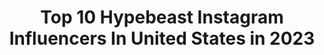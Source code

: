 ---
title: Top 10 Hypebeast Instagram Influencers In United States in 2023
description: >-
  Find top hypebeast Instagram influencers in United States in 2023. Most popular hashtags: #hypebeast #kenyanmemes #gainwithwestandmugweru.
platform: Instagram
hits: 899
text_top: See the top-rated Instagram profiles on inBeat.
text_bottom: Our database aggregates 899 Instagram influencers like this in United States for you to collaborate.
profiles:
  - username: "baderalsafar"
    fullname: >-
      Bader Al Safar
    bio: >-
      “Hypebeast” Business inquiries: 📧 info.baderalsafar@gmail.com 🎵TikTok: baderalsafar (1.4M+) 👻Snapchat: baderalsafar
    location: "United States"
    followers: 270107
    engagement: 1283
    commentsToLikes: 0.076675
    id: ck8sx8b4vghr00j78djevba70
    verified: false
    hashtags: "#blacklivesmatter, #mnmldenim, #stadiumgoodspartner, #mnml"
  - username: "white.niccur_"
    fullname: >-
      👑 WHITYYY 👑
    bio: >-
      bRANd MARKETER PRODUCT PROMOTION STREETWEAR HYPEBEAST PHOTOGRAPHY LOVER
    location: "United States"
    followers: 37942
    engagement: 928
    commentsToLikes: 0.092748
    id: ckaov8bmq3he90i786j5delc0
    verified: false
    hashtags: "#takip, #chuvadeseguidores, #publicity254, #igerskenya"
  - username: "armenkeleshian"
    fullname: >-
      ARMEN 📸
    bio: >-
      Complex Top 30 Music Photographer Published in: The New York Times | Rolling Stone | Billboard | GQ | Complex | Highsnobiety | Hypebeast | Revolt..
    location: "United States"
    followers: 34654
    engagement: 661
    commentsToLikes: 0.025882
    id: ck14kg59ppcxj0i19spamfby8
    verified: false
    hashtags: "#blackouttuesday, #justiceforgeorgefloyd, #artsakhstrong, #systemofadownforever"
  - username: "bukunmigrace"
    fullname: >-
      B U K U N M I
    bio: >-
      🕊Photographer | Stylist | ArtDir.🕊 Clients Incld -> Amex | Complex | Finishline | Highsnobiety | Hypebeast | Instagram | Maserati | Nike | Vogue etc.🕊
    location: "United States"
    followers: 69470
    engagement: 191
    commentsToLikes: 0.079991
    id: ck5bznzrhris40i114nqueagf
    verified: true
    hashtags: "#fashion, #streetwear, #bukuphoto, #photography"
  - username: "lookinspecta"
    fullname: >-
      Andy💎👑
    bio: >-
      Let your inspiration be inspired by my style 🌹 Beast mode🍁💯 Designer @hypebeast_essentialss 🇰🇪
    location: "United States"
    followers: 5854
    engagement: 303
    commentsToLikes: 0.032350
    id: ckf5vtf38pue70j2370hllm65
    verified: false
    hashtags: "#minimalmovement, #mydailystreet, #gucci, #gainwithspikes"
  - username: "testarossadreams"
    fullname: >-
      Tyler Busher
    bio: >-
      @thebinarygroup “Struggling between a Hypebeast and a High Priest..."
    location: "United States"
    followers: 8698
    engagement: 859
    commentsToLikes: 0.044005
    id: ck55p8fz5a10n0i119qii9mbl
    verified: false
    hashtags: ""
  - username: "wetvisuals_"
    fullname: >-
      Wet Visuals
    bio: >-
      ☔️ Official #WetVisuals IG 🌎 Worldwide 🖥Featured on : BET JAMS • WSHH • Hypebeast • No Jumper ☎️Booking : 424-220-8856
    location: "United States"
    followers: 37694
    engagement: 308
    commentsToLikes: 0.306277
    id: ck5ciu1abtdcl0i11bz0bp3em
    verified: false
    hashtags: "#filmproduction, #atlanta, #blueface, #directorofphotography"
  - username: "erniepunk"
    fullname: >-
      Ernie Beckmann
    bio: >-
      True Originals book Contributor Overkillblog.com Translator Qu0te's Archive @dunk.bar Hypebeast calls me a "Historian on sneaker culture"
    location: "United States"
    followers: 2831
    engagement: 911
    commentsToLikes: 0.084238
    id: ckf5ltvhcqzz50j23wiajncr7
    verified: false
    hashtags: "#therealblacklist, #theshoegame, #turnschuh38, #latestpickup"
  - username: "efdot"
    fullname: >-
      EFDOT (Eric Friedensohn)
    bio: >-
      👁 Murals + Art for Optimists 🗽 NYC 🖌 New community account! @muralists 🤝 Clients: Topps, Hypebeast, Madewell, WeWork 👇 Art, Prints & Cards available
    location: "United States"
    followers: 33295
    engagement: 217
    commentsToLikes: 0.033451
    id: ck5cjzkkpvtd90i11082vyjt1
    verified: false
    hashtags: "#streetart, #muralist, #abstractart, #nolanryan"
  - username: "byflore"
    fullname: >-
      Christopher Florentino "Flore"
    bio: >-
      New York Artist/Designer featured in Hypebeast & WWD & Dwell. Abstract expressionist & Urban Cubist. For More Info PRESS LINK ⬇️
    location: "United States"
    followers: 36589
    engagement: 93
    commentsToLikes: 0.019507
    id: ck5c8gqq89g4q0i11uxpe40a5
    verified: false
    hashtags: "#nyc, #hypebeast, #wolf, #artist"
---